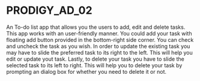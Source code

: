 # PRODIGY_AD_02
An To-do list  app that allows you the users to  add, edit and delete tasks.
This app works with an user-friendly manner.
You could add your task with floating add button provided in the bottom-right side corner.
You can check and uncheck the task as you wish.
In order to update the existing task you may have to slide the preferred task to its right to the left.
This will help you edit or update yout task.
Lastly, to delete your task you have to slide the selected task to its left to right.
This will help you to delete your task by prompting an dialog box for whether you need to delete it or not.
